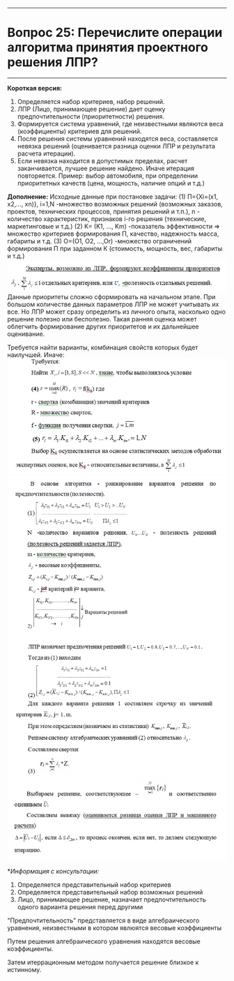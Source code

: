 ___
# Вопрос 25: Перечислите операции алгоритма принятия проектного решения ЛПР?
___

**Короткая версия:**
1)	Определяется набор критериев, набор решений.
2)	ЛПР (Лицо, принимающее решение) дает оценку предпочтительности (приоритетности) решения.
3)	Формируется система уравнений, где неизвестными являются веса (коэффициенты) критериев для решений.
4)	После решения системы уравнений находятся веса, составляется невязка решений (оценивается разница оценки ЛПР и результата расчета итерации).
5)	Если невязка находится в допустимых пределах, расчет заканчивается, лучшее решение найдено. Иначе итерация повторяется. 
Пример: выбор автомобиля, при определении приоритетных качеств (цена, мощность, наличие опций и т.д.)

**Дополнение:**
Исходные данные при постановке задачи: 
(1)  П={Xi=(x1, x2,…, xn)}, i=1,N
-множество возможных решений (возможных заказов, проектов, технических процессов, принятия решений и т.п.),
n - количество характеристик, признаков i-го решения (технические, маркетинговые и т.д.)
(2) K= (K1, …, Km)
-показатель эффективности => множество критериев формирования П, качество, надежность масса, габариты и т.д.
(3) O=(O1, O2, ...,Or)
-множество ограничений формирования П при заданном К (стоимость, мощность, вес, габариты и т.д.)
![pic0](../resources/imgs/25-0.png)
Данные приоритеты сложно сформировать на начальном этапе. При большом количестве данных параметров ЛПР не может учитывать их все. Но ЛПР может сразу определить из личного опыта, насколько одно решение полезно или бесполезно. Такая ранняя оценка может облегчить формирование других приоритетов и их дальнейшее оценивание.

Требуется найти варианты, комбинация свойств которых будет наилучшей. Иначе:
![pic1](../resources/imgs/25-1.png)
![pic2](../resources/imgs/25-2.png)
![pic3](../resources/imgs/25-3.png)
![pic4](../resources/imgs/25-4.png)


**Информация с консультации:*

1. Определяется представительный набор критериев
2. Определяется представительный набор возможных решений
3. Лицо, принимающее решение, назначает предпочтительность одного варианта решения перед другими

"Предпочтительность" представляется в виде алгебраического уравнения, неизвестными в котором явлюятся весовые коэффициенты

Путем решения алгебраического уравнения находятся весовые коэффициенты.

Затем итеррационным методом получается решение близкое к истинному.
